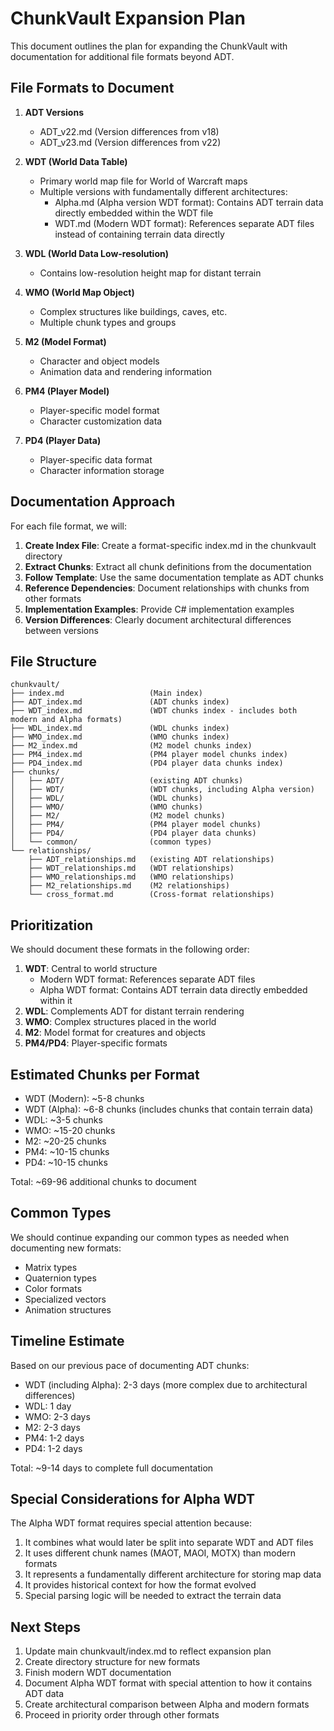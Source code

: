 # ChunkVault Expansion Plan

This document outlines the plan for expanding the ChunkVault with documentation for additional file formats beyond ADT.

## File Formats to Document

1. **ADT Versions**
   - ADT_v22.md (Version differences from v18)
   - ADT_v23.md (Version differences from v22)

2. **WDT (World Data Table)**
   - Primary world map file for World of Warcraft maps
   - Multiple versions with fundamentally different architectures:
     - Alpha.md (Alpha version WDT format): Contains ADT terrain data directly embedded within the WDT file
     - WDT.md (Modern WDT format): References separate ADT files instead of containing terrain data directly

3. **WDL (World Data Low-resolution)**
   - Contains low-resolution height map for distant terrain

4. **WMO (World Map Object)**
   - Complex structures like buildings, caves, etc.
   - Multiple chunk types and groups

5. **M2 (Model Format)**
   - Character and object models
   - Animation data and rendering information

6. **PM4 (Player Model)**
   - Player-specific model format
   - Character customization data

7. **PD4 (Player Data)**
   - Player-specific data format
   - Character information storage

## Documentation Approach

For each file format, we will:

1. **Create Index File**: Create a format-specific index.md in the chunkvault directory
2. **Extract Chunks**: Extract all chunk definitions from the documentation
3. **Follow Template**: Use the same documentation template as ADT chunks
4. **Reference Dependencies**: Document relationships with chunks from other formats
5. **Implementation Examples**: Provide C# implementation examples
6. **Version Differences**: Clearly document architectural differences between versions

## File Structure

```
chunkvault/
├── index.md                   (Main index)
├── ADT_index.md               (ADT chunks index)
├── WDT_index.md               (WDT chunks index - includes both modern and Alpha formats)
├── WDL_index.md               (WDL chunks index)
├── WMO_index.md               (WMO chunks index)
├── M2_index.md                (M2 model chunks index)
├── PM4_index.md               (PM4 player model chunks index)
├── PD4_index.md               (PD4 player data chunks index)
├── chunks/
│   ├── ADT/                   (existing ADT chunks)
│   ├── WDT/                   (WDT chunks, including Alpha version)
│   ├── WDL/                   (WDL chunks)
│   ├── WMO/                   (WMO chunks)
│   ├── M2/                    (M2 model chunks)
│   ├── PM4/                   (PM4 player model chunks)
│   ├── PD4/                   (PD4 player data chunks)
│   └── common/                (common types)
└── relationships/
    ├── ADT_relationships.md   (existing ADT relationships)
    ├── WDT_relationships.md   (WDT relationships)
    ├── WMO_relationships.md   (WMO relationships)
    ├── M2_relationships.md    (M2 relationships)
    └── cross_format.md        (Cross-format relationships)
```

## Prioritization

We should document these formats in the following order:

1. **WDT**: Central to world structure
   - Modern WDT format: References separate ADT files
   - Alpha WDT format: Contains ADT terrain data directly embedded within it
2. **WDL**: Complements ADT for distant terrain rendering
3. **WMO**: Complex structures placed in the world
4. **M2**: Model format for creatures and objects
5. **PM4/PD4**: Player-specific formats

## Estimated Chunks per Format

- WDT (Modern): ~5-8 chunks
- WDT (Alpha): ~6-8 chunks (includes chunks that contain terrain data)
- WDL: ~3-5 chunks
- WMO: ~15-20 chunks
- M2: ~20-25 chunks
- PM4: ~10-15 chunks
- PD4: ~10-15 chunks

Total: ~69-96 additional chunks to document

## Common Types

We should continue expanding our common types as needed when documenting new formats:

- Matrix types
- Quaternion types
- Color formats
- Specialized vectors
- Animation structures

## Timeline Estimate

Based on our previous pace of documenting ADT chunks:

- WDT (including Alpha): 2-3 days (more complex due to architectural differences)
- WDL: 1 day
- WMO: 2-3 days
- M2: 2-3 days
- PM4: 1-2 days
- PD4: 1-2 days

Total: ~9-14 days to complete full documentation

## Special Considerations for Alpha WDT

The Alpha WDT format requires special attention because:

1. It combines what would later be split into separate WDT and ADT files
2. It uses different chunk names (MAOT, MAOI, MOTX) than modern formats
3. It represents a fundamentally different architecture for storing map data
4. It provides historical context for how the format evolved
5. Special parsing logic will be needed to extract the terrain data

## Next Steps

1. Update main chunkvault/index.md to reflect expansion plan
2. Create directory structure for new formats
3. Finish modern WDT documentation
4. Document Alpha WDT format with special attention to how it contains ADT data
5. Create architectural comparison between Alpha and modern formats
6. Proceed in priority order through other formats 